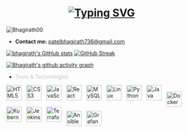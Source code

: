<h1 align="center"><a href="https://github.com/Bhagirath00"><img src="https://readme-typing-svg.demolab.com?font=Fira+Code&size=30&duration=3000&pause=1000&color=808080&center=true&width=435&lines=Hi%2C+I'm+Bhagirath+Patel" alt="Typing SVG" /></a> </h1>

<p align="left"> <img src="https://komarev.com/ghpvc/?username=Bhagirath00&label=Profile%20views&color=0e75b6&style=flat" alt="Bhagirath00" /> </p>



-  **Contact me:** [patelbhagirath736@gmail.com](mailto:patelbhagirath736@gmail.com)

<p align="left">

 
</p>

[![bhagirath's GitHub stats](https://github-readme-stats.vercel.app/api?username=Bhagirath00&show_icons=true&theme=transparent&hide_border=true&card_width=400)](https://github.com/Bhagirath00) [![GitHub Streak](https://streak-stats.demolab.com?user=Bhagirath00&theme=transparent&hide_border=true&date_format=j%20M%5B%20Y%5D&card_width=400)](https://github.com/Bhagirath00)



[![Bhagirath's github activity graph](https://github-readme-activity-graph.vercel.app/graph?username=Bhagirath00&theme=github-compact&hide_border=true	)](https://github.com/Bhagirath00)

<p> 
</p>


- <span style="color:#C3C3C3" > Tools & Technologies</span>

<p>
  <img align="left" alt="HTML5" width="40" style="padding-right:10px;" src="https://cdn.jsdelivr.net/gh/devicons/devicon/icons/html5/html5-original.svg" />&nbsp;&nbsp;
  <img align="left" alt="CSS3" width="40" style="padding-right:10px;" src="https://cdn.jsdelivr.net/gh/devicons/devicon/icons/css3/css3-original.svg" />&nbsp;&nbsp;
  <img align="left" alt="JavaScript" width="40" style="padding-right:10px;" src="https://cdn.jsdelivr.net/gh/devicons/devicon/icons/javascript/javascript-original.svg" />&nbsp;&nbsp;
  <img align="left" alt="React" width="40" style="padding-right:10px;" src="https://cdn.jsdelivr.net/gh/devicons/devicon/icons/react/react-original.svg" />&nbsp;&nbsp;
  <img align="left" alt="MySQL" width="40" style="padding-right:10px;" src="https://cdn.jsdelivr.net/gh/devicons/devicon/icons/mysql/mysql-original.svg" />&nbsp;&nbsp;
  <img align="left" alt="Linux" width="40" style="padding-right:10px;" src="https://cdn.jsdelivr.net/gh/devicons/devicon/icons/linux/linux-original.svg" />&nbsp;&nbsp;
  <img align="left" alt="Python" width="40" style="padding-right:10px;" src="https://cdn.jsdelivr.net/gh/devicons/devicon/icons/python/python-original.svg" />&nbsp;&nbsp;
  <img align="left" alt="Java" width="40" style="padding-right:10px;" src="https://cdn.jsdelivr.net/gh/devicons/devicon/icons/java/java-original.svg" />&nbsp;&nbsp;
  <img align="left" alt="Docker" width="40" style="padding-right:10px;" src="https://cdn.jsdelivr.net/gh/devicons/devicon/icons/docker/docker-original.svg" />&nbsp;&nbsp;
  <img align="left" alt="Kubernetes" width="40" style="padding-right:10px;" src="https://cdn.jsdelivr.net/gh/devicons/devicon/icons/kubernetes/kubernetes-plain.svg" />&nbsp;&nbsp;
  <img align="left" alt="Jenkins" width="40" style="padding-right:10px;" src="https://cdn.jsdelivr.net/gh/devicons/devicon/icons/jenkins/jenkins-original.svg" />&nbsp;&nbsp;
  <img align="left" alt="Terraform" width="40" style="padding-right:10px;" src="https://cdn.jsdelivr.net/gh/devicons/devicon/icons/terraform/terraform-original.svg" />&nbsp;&nbsp;
  <img align="left" alt="Ansible" width="40" style="padding-right:10px;" src="https://cdn.jsdelivr.net/gh/devicons/devicon/icons/ansible/ansible-original.svg" />&nbsp;&nbsp;
  <img align="left" alt="Grafana" width="40" style="padding-right:10px;" src="https://cdn.jsdelivr.net/gh/devicons/devicon/icons/grafana/grafana-original.svg" />&nbsp;&nbsp;
</p>



